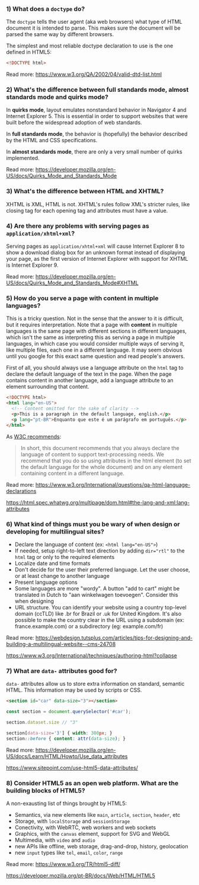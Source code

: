 ### 1) What does a ```doctype``` do?

The ```doctype``` tells the user agent (aka web browsers) what type of HTML document it is intended to parse. This makes sure the document will be parsed the same way by different browsers.

The simplest and most reliable doctype declaration to use is the one defined in HTML5:

```html
<!DOCTYPE html>
```

Read more: https://www.w3.org/QA/2002/04/valid-dtd-list.html


### 2) What's the difference between full standards mode, almost standards mode and quirks mode?

In **quirks mode**, layout emulates nonstandard behavior in Navigator 4 and Internet Explorer 5. This is essential in order to support websites that were built before the widespread adoption of web standards.

In **full standards mode**, the behavior is (hopefully) the behavior described by the HTML and CSS specifications.

In **almost standards mode**, there are only a very small number of quirks implemented.

Read more: https://developer.mozilla.org/en-US/docs/Quirks_Mode_and_Standards_Mode

### 3) What's the difference between HTML and XHTML?

XHTML is XML, HTML is not. XHTML's rules follow XML's stricter rules, like closing tag for each opening tag and attributes must have a value.

### 4) Are there any problems with serving pages as ```application/xhtml+xml```?

Serving pages as ```application/xhtml+xml``` will cause Internet Explorer 8 to show a download dialog box for an unknown format instead of displaying your page, as the first version of Internet Explorer with support for XHTML is Internet Explorer 9.

Read more: https://developer.mozilla.org/en-US/docs/Quirks_Mode_and_Standards_Mode#XHTML

### 5) How do you serve a page with content in multiple languages?

This is a tricky question. Not in the sense that the answer to it is difficult, but it requires interpretation. Note that a page with **content** in multiple languages is the same page with different sections in different languages, which isn't the same as interpreting this as serving a page in multiple languages, in which case you would consider multiple ways of serving it, like multiple files, each one in a different language. It may seem obvious until you google for this exact same question and read people's answers.

First of all, you should always use a language attribute on the ```html``` tag to declare the default language of the text in the page. When the page contains content in another language, add a language attribute to an element surrounding that content.

```html
<!DOCTYPE html>
<html lang="en-US">
  <!-- Content omitted for the sake of clarity -->
  <p>This is a paragraph in the default language, english.</p>
  <p lang="pt-BR">Enquanto que este é um parágrafo em português.</p>
</html>
```

As [W3C recommends](https://www.w3.org/TR/2007/NOTE-i18n-html-tech-lang-20070412/#ri20050208.095812479):

> In short, this document recommends that you always declare the language of content to support text-processing needs. We recommend that you do so using attributes in the html element (to set the default language for the whole document) and on any element containing content in a different language.

Read more: https://www.w3.org/International/questions/qa-html-language-declarations

https://html.spec.whatwg.org/multipage/dom.html#the-lang-and-xml:lang-attributes

### 6) What kind of things must you be wary of when design or developing for multilingual sites?

- Declare the language of content (ex: ```<html lang="en-US">```)
- If needed, setup right-to-left text direction by adding ```dir="rtl"``` to the ```html``` tag or only to the required elements
- Localize date and time formats
- Don't decide for the user their preferred language. Let the user choose, or at least change to another language
- Present language options
- Some languages are more "wordy". A button "add to cart" might be translated in Dutch to "aan winkelwagen toevoegen". Consider this when designing
- URL structure. You can identify your website using a country top-level domain (ccTLD) like .br for Brazil or .uk for United Kingdom. It's also possible to make the country clear in the URL using a subdomain (ex: france.example.com) or a subdirectory (eg: example.com/fr)

Read more: https://webdesign.tutsplus.com/articles/tips-for-designing-and-building-a-multilingual-website--cms-24708

https://www.w3.org/International/techniques/authoring-html?collapse

### 7) What are ```data-``` attributes good for?

```data-``` attributes allow us to store extra information on standard, semantic HTML. This information may be used by scripts or CSS.

```html
<section id="car" data-size="3"></section>
```

```js
const section = document.querySelector('#car');

section.dataset.size // "3"
```

```css
section[data-size='3'] { width: 300px; }
section::before { content: attr(data-size); }
```

Read more: https://developer.mozilla.org/en-US/docs/Learn/HTML/Howto/Use_data_attributes

https://www.sitepoint.com/use-html5-data-attributes/

### 8) Consider HTML5 as an open web platform. What are the building blocks of HTML5?

A non-exausting list of things brought by HTML5:

- Semantics, via new elements like ```main```, ```article```, ```section```, ```header```, etc
- Storage, with ```localStorage```  and ```sessionStorage```
- Conectivity, with WebRTC, web workers and web sockets
- Graphics, with the ```canvas``` element, support for SVG and WebGL
- Multimedia, with ```video``` and ```audio```
- new APIs like offline, web storage, drag-and-drop, history, geolocation
- new ```input``` types like ```tel```, ```email```, ```color```, ```range```

Read more: https://www.w3.org/TR/html5-diff/

https://developer.mozilla.org/pt-BR/docs/Web/HTML/HTML5
